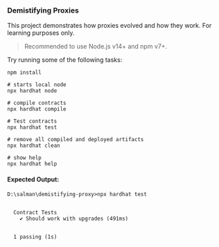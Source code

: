### Demistifying Proxies

This project demonstrates how proxies evolved and how they work. For learning purposes only.

> Recommended to use Node.js v14+ and npm v7+.

Try running some of the following tasks:

```shell
npm install

# starts local node
npx hardhat node

# compile contracts
npx hardhat compile

# Test contracts
npx hardhat test

# remove all compiled and deployed artifacts
npx hardhat clean

# show help
npx hardhat help
```

#### Expected Output:

```
D:\salman\demistifying-proxy>npx hardhat test


  Contract Tests
    ✔ Should work with upgrades (491ms)


  1 passing (1s)
```
